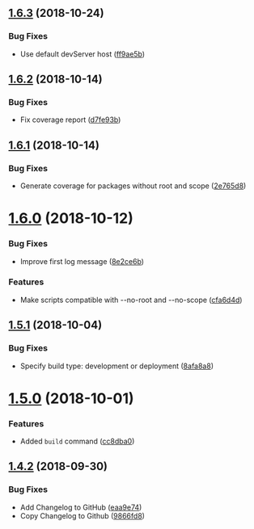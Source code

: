 ## [1.6.3](https://github.com/leofavre/agar/compare/v1.6.2...v1.6.3) (2018-10-24)


### Bug Fixes

* Use default devServer host ([ff9ae5b](https://github.com/leofavre/agar/commit/ff9ae5b))

## [1.6.2](https://github.com/leofavre/agar/compare/v1.6.1...v1.6.2) (2018-10-14)


### Bug Fixes

* Fix coverage report ([d7fe93b](https://github.com/leofavre/agar/commit/d7fe93b))

## [1.6.1](https://github.com/leofavre/agar/compare/v1.6.0...v1.6.1) (2018-10-14)


### Bug Fixes

* Generate coverage for packages without root and scope ([2e765d8](https://github.com/leofavre/agar/commit/2e765d8))

# [1.6.0](https://github.com/leofavre/agar/compare/v1.5.1...v1.6.0) (2018-10-12)


### Bug Fixes

* Improve first log message ([8e2ce6b](https://github.com/leofavre/agar/commit/8e2ce6b))


### Features

* Make scripts compatible with --no-root and --no-scope ([cfa6d4d](https://github.com/leofavre/agar/commit/cfa6d4d))

## [1.5.1](https://github.com/leofavre/agar/compare/v1.5.0...v1.5.1) (2018-10-04)


### Bug Fixes

* Specify build type: development or deployment ([8afa8a8](https://github.com/leofavre/agar/commit/8afa8a8))

# [1.5.0](https://github.com/leofavre/agar/compare/v1.4.2...v1.5.0) (2018-10-01)


### Features

* Added `build` command ([cc8dba0](https://github.com/leofavre/agar/commit/cc8dba0))

## [1.4.2](https://github.com/leofavre/agar/compare/v1.4.1...v1.4.2) (2018-09-30)


### Bug Fixes

* Add Changelog to GitHub ([eaa9e74](https://github.com/leofavre/agar/commit/eaa9e74))
* Copy Changelog to Github ([9866fd8](https://github.com/leofavre/agar/commit/9866fd8))
